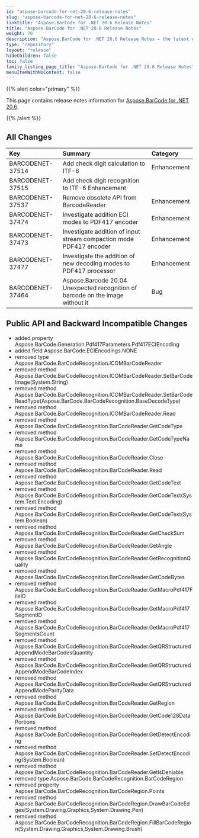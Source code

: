 ```yaml
---
id: "aspose-barcode-for-net-20-6-release-notes"
slug: "aspose-barcode-for-net-20-6-release-notes"
linktitle: "Aspose.BarCode for .NET 20.6 Release Notes"
title: "Aspose.BarCode for .NET 20.6 Release Notes"
weight: 70
description: "Aspose.BarCode for .NET 20.6 Release Notes – the latest updates and fixes."
type: "repository"
layout: "release"
hideChildren: false
toc: false
family_listing_page_title: "Aspose.BarCode for .NET 20.6 Release Notes"
menuItemWithNoContent: false
---
```


{{% alert color="primary" %}} 

This page contains release notes information for [Aspose.BarCode for .NET 20.6](https://releases.aspose.com/barcode/net/new-releases/aspose.barcode-for-.net-20.6/).

{{% /alert %}} 
## **All Changes**

|**Key**|**Summary**|**Category**|
| :- | :- | :- |
|BARCODENET-37514|Add check digit calculation to ITF-6 |Enhancement|
|BARCODENET-37515|Add check digit recognition to ITF-6	Enhancement|
|BARCODENET-37537|Remove obsolete API from BarcodeReader|Enhancement|
|BARCODENET-37474|Investigate addition ECI modes to PDF417 encoder	|Enhancement|
|BARCODENET-37473|Investigate addition of input stream compaction mode PDF417 encoder	|Enhancement|
|BARCODENET-37477|Investigate the addition of new decoding modes to PDF417 processor	|Enhancement|
|BARCODENET-37464|Aspose.Barcode 20.04 Unexpected recognition of barcode on the image without it |Bug|

## **Public API and Backward Incompatible Changes**
- added property Aspose.BarCode.Generation.Pdf417Parameters.Pdf417ECIEncoding
- added field Aspose.BarCode.ECIEncodings.NONE
- removed type Aspose.BarCode.BarCodeRecognition.ICOMBarCodeReader
- removed method Aspose.BarCode.BarCodeRecognition.ICOMBarCodeReader.SetBarCodeImage(System.String)
- removed method Aspose.BarCode.BarCodeRecognition.ICOMBarCodeReader.SetBarCodeReadType(Aspose.BarCode.BarCodeRecognition.BaseDecodeType)
- removed method Aspose.BarCode.BarCodeRecognition.ICOMBarCodeReader.Read
- removed method Aspose.BarCode.BarCodeRecognition.BarCodeReader.GetCodeType
- removed method Aspose.BarCode.BarCodeRecognition.BarCodeReader.GetCodeTypeName
- removed method Aspose.BarCode.BarCodeRecognition.BarCodeReader.Close
- removed method Aspose.BarCode.BarCodeRecognition.BarCodeReader.Read
- removed method Aspose.BarCode.BarCodeRecognition.BarCodeReader.GetCodeText
- removed method Aspose.BarCode.BarCodeRecognition.BarCodeReader.GetCodeText(System.Text.Encoding)
- removed method Aspose.BarCode.BarCodeRecognition.BarCodeReader.GetCodeText(System.Boolean)
- removed method Aspose.BarCode.BarCodeRecognition.BarCodeReader.GetCheckSum
- removed method Aspose.BarCode.BarCodeRecognition.BarCodeReader.GetAngle
- removed method Aspose.BarCode.BarCodeRecognition.BarCodeReader.GetRecognitionQuality
- removed method Aspose.BarCode.BarCodeRecognition.BarCodeReader.GetCodeBytes
- removed method Aspose.BarCode.BarCodeRecognition.BarCodeReader.GetMacroPdf417FileID
- removed method Aspose.BarCode.BarCodeRecognition.BarCodeReader.GetMacroPdf417SegmentID
- removed method Aspose.BarCode.BarCodeRecognition.BarCodeReader.GetMacroPdf417SegmentsCount
- removed method Aspose.BarCode.BarCodeRecognition.BarCodeReader.GetQRStructuredAppendModeBarCodesQuantity
- removed method Aspose.BarCode.BarCodeRecognition.BarCodeReader.GetQRStructuredAppendModeBarCodeIndex
- removed method Aspose.BarCode.BarCodeRecognition.BarCodeReader.GetQRStructuredAppendModeParityData
- removed method Aspose.BarCode.BarCodeRecognition.BarCodeReader.GetRegion
- removed method Aspose.BarCode.BarCodeRecognition.BarCodeReader.GetCode128DataPortions
- removed method Aspose.BarCode.BarCodeRecognition.BarCodeReader.GetDetectEncoding
- removed method Aspose.BarCode.BarCodeRecognition.BarCodeReader.SetDetectEncoding(System.Boolean)
- removed method Aspose.BarCode.BarCodeRecognition.BarCodeReader.GetIsDeniable
- removed type Aspose.BarCode.BarCodeRecognition.BarCodeRegion
- removed property Aspose.BarCode.BarCodeRecognition.BarCodeRegion.Points
- removed method Aspose.BarCode.BarCodeRecognition.BarCodeRegion.DrawBarCodeEdges(System.Drawing.Graphics,System.Drawing.Pen)
- removed method Aspose.BarCode.BarCodeRecognition.BarCodeRegion.FillBarCodeRegion(System.Drawing.Graphics,System.Drawing.Brush)